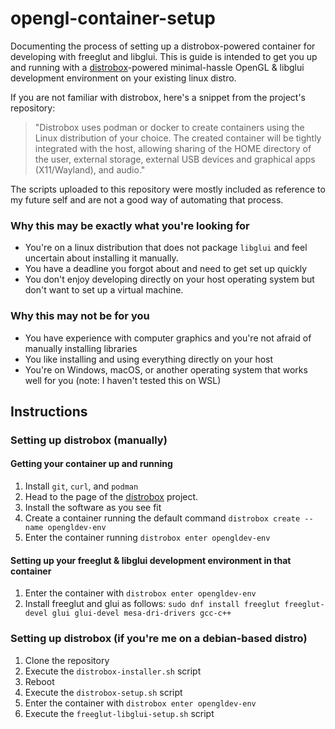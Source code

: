 # opengl-container-setup

Documenting the process of setting up a distrobox-powered container for developing with freeglut and libglui.
This is guide is intended to get you up and running with a [distrobox](https://github.com/89luca89/distrobox)-powered minimal-hassle OpenGL & libglui development environment on your existing linux distro.

If you are not familiar with distrobox, here's a snippet from the project's repository: 
>"Distrobox uses podman or docker to create containers using the Linux distribution of your choice. The created container will be tightly integrated with the host, allowing sharing of the HOME directory of the user, external storage, external USB devices and graphical apps (X11/Wayland), and audio."

The scripts uploaded to this repository were mostly included as reference to my future self and are not a good way of automating that process.

### Why this may be exactly what you're looking for
* You're on a linux distribution that does not package `libglui` and feel uncertain about installing it manually.
* You have a deadline you forgot about and need to get set up quickly
* You don't enjoy developing directly on your host operating system but don't want to set up a virtual machine.

### Why this may not be for you
* You have experience with computer graphics and you're not afraid of manually installing libraries
* You like installing and using everything directly on your host
* You're on Windows, macOS, or another operating system that works well for you (note: I haven't tested this on WSL)

## Instructions

### Setting up distrobox (manually)
#### Getting your container up and running 
1. Install `git`, `curl`, and `podman` 
2. Head to the page of the [distrobox](https://github.com/89luca89/distrobox) project. 
3. Install the software as you see fit
4. Create a container running the default command `distrobox create --name opengldev-env`
5. Enter the container running `distrobox enter opengldev-env`

#### Setting up your freeglut & libglui development environment in that container
1. Enter the container with `distrobox enter opengldev-env`
2. Install freeglut and glui as follows: `sudo dnf install freeglut freeglut-devel glui glui-devel mesa-dri-drivers gcc-c++`

### Setting up distrobox (if you're me on a debian-based distro)
1. Clone the repository
2. Execute the `distrobox-installer.sh` script
3. Reboot
4. Execute the `distrobox-setup.sh` script
5. Enter the container with `distrobox enter opengldev-env`
6. Execute the `freeglut-libglui-setup.sh` script

